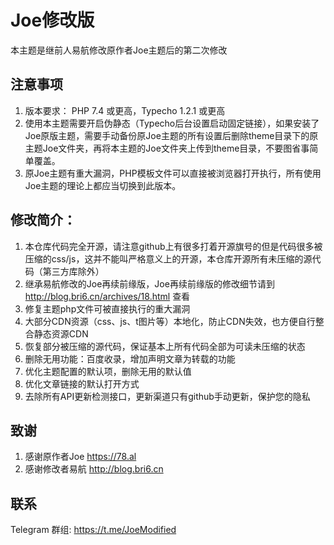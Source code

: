 # Joe修改版
本主题是继前人易航修改原作者Joe主题后的第二次修改

## 注意事项
1. 版本要求： PHP 7.4 或更高，Typecho 1.2.1 或更高
2. 使用本主题需要开启伪静态（Typecho后台设置启动固定链接），如果安装了Joe原版主题，需要手动备份原Joe主题的所有设置后删除theme目录下的原主题Joe文件夹，再将本主题的Joe文件夹上传到theme目录，不要图省事简单覆盖。
3. 原Joe主题有重大漏洞，PHP模板文件可以直接被浏览器打开执行，所有使用Joe主题的理论上都应当切换到此版本。

## 修改简介：
1. 本仓库代码完全开源，请注意github上有很多打着开源旗号的但是代码很多被压缩的css/js，这并不能叫严格意义上的开源，本仓库开源所有未压缩的源代码（第三方库除外）
2. 继承易航修改的Joe再续前缘版，Joe再续前缘版的修改细节请到 http://blog.bri6.cn/archives/18.html 查看
3. 修复主题php文件可被直接执行的重大漏洞
4. 大部分CDN资源（css、js、t图片等）本地化，防止CDN失效，也方便自行整合静态资源CDN
5. 恢复部分被压缩的源代码，保证基本上所有代码全部为可读未压缩的状态
6. 删除无用功能：百度收录，增加声明文章为转载的功能
7. 优化主题配置的默认项，删除无用的默认值
8. 优化文章链接的默认打开方式
9. 去除所有API更新检测接口，更新渠道只有github手动更新，保护您的隐私

## 致谢
1. 感谢原作者Joe https://78.al
2. 感谢修改者易航 http://blog.bri6.cn

## 联系
Telegram 群组: https://t.me/JoeModified